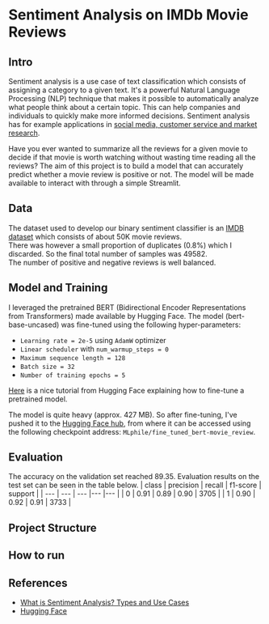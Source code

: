 # Sentiment Analysis on IMDb Movie Reviews

## Intro
Sentiment analysis is a use case of text classification which consists of assigning a category to a given text. It's a powerful Natural Language Processing (NLP) technique that makes it possible to automatically analyze what people think about a certain topic. This can help companies and individuals to quickly make more informed decisions. Sentiment analysis has for example applications in [social media, customer service and market research](https://www.taus.net/resources/blog/what-is-sentiment-analysis-types-and-use-cases).  

Have you ever wanted to summarize all the reviews for a given movie to decide if that movie is worth watching without wasting time reading all the reviews?
The aim of this project is to build a model that can accurately predict whether a movie review is positive or not.  The model will be made available to interact with through a simple Streamlit.

## Data
The dataset used to develop our binary sentiment classifier is an [IMDB dataset](https://www.kaggle.com/datasets/lakshmi25npathi/imdb-dataset-of-50k-movie-reviews) which consists of about 50K movie reviews.  
There was however a small proportion of duplicates (0.8%) which I discarded. So the final total number of samples was 49582.  
The number of positive and negative reviews is well balanced.
## Model and Training
I leveraged the pretrained BERT (Bidirectional Encoder Representations from Transformers) made available by Hugging Face. The model (bert-base-uncased) was fine-tuned using the following hyper-parameters:
* `Learning rate = 2e-5` using `AdamW` optimizer
* `Linear scheduler` with `num_warmup_steps = 0`
* `Maximum sequence length = 128`
* `Batch size = 32`
* `Number of training epochs = 5`

[Here](https://huggingface.co/docs/transformers/training) is a nice tutorial from Hugging Face explaining how to fine-tune a pretrained model.

The model is quite heavy (approx. 427 MB). So after fine-tuning, I've pushed it to the [Hugging Face hub](https://huggingface.co/MLphile/fine_tuned_bert-movie_review), from where it can be accessed using the following checkpoint address: `MLphile/fine_tuned_bert-movie_review`.
## Evaluation
The accuracy on the validation set reached 89.35. Evaluation results on the test set can be seen in the table below.
| class | precision | recall | f1-score | support |
| --- | --- | --- |--- |--- |
| 0 | 0.91 | 0.89 | 0.90 | 3705 |
| 1 | 0.90 | 0.92 | 0.91 | 3733 |

## Project Structure

## How to run

## References
* [What is Sentiment Analysis? Types and Use Cases](https://www.taus.net/resources/blog/what-is-sentiment-analysis-types-and-use-cases)
* [Hugging Face](https://huggingface.co/docs/transformers/index)
